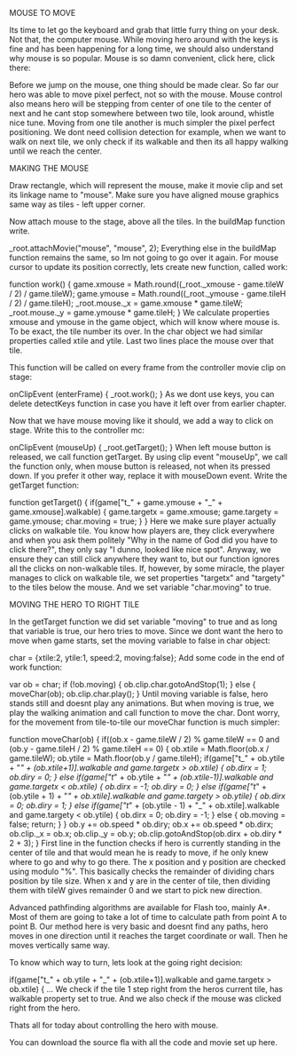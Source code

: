 MOUSE TO MOVE

Its time to let go the keyboard and grab that little furry thing on your desk. Not that, the computer mouse. While moving hero around with the keys is fine and has been happening for a long time, we should also understand why mouse is so popular. Mouse is so damn convenient, click here, click there:



Before we jump on the mouse, one thing should be made clear. So far our hero was able to move pixel perfect, not so with the mouse. Mouse control also means hero will be stepping from center of one tile to the center of next and he cant stop somewhere between two tile, look around, whistle nice tune. Moving from one tile another is much simpler the pixel perfect positioning. We dont need collision detection for example, when we want to walk on next tile, we only check if its walkable and then its all happy walking until we reach the center.


MAKING THE MOUSE

Draw rectangle, which will represent the mouse, make it movie clip and set its linkage name to "mouse". Make sure you have aligned mouse graphics same way as tiles - left upper corner.



Now attach mouse to the stage, above all the tiles. In the buildMap function write.

_root.attachMovie("mouse", "mouse", 2);
Everything else in the buildMap function remains the same, so Im not going to go over it again. For mouse cursor to update its position correctly, lets create new function, called work:

function work()
{
	game.xmouse = Math.round((_root._xmouse - game.tileW / 2) / game.tileW);
	game.ymouse = Math.round((_root._ymouse - game.tileH / 2) / game.tileH);
	_root.mouse._x = game.xmouse * game.tileW;
	_root.mouse._y = game.ymouse * game.tileH;
}
We calculate properties xmouse and ymouse in the game object, which will know where mouse is. To be exact, the tile number its over. In the char object we had similar properties called xtile and ytile. Last two lines place the mouse over that tile.

This function will be called on every frame from the controller movie clip on stage:

onClipEvent (enterFrame)
{
	_root.work();
}
As we dont use keys, you can delete detectKeys function in case you have it left over from earlier chapter.

Now that we have mouse moving like it should, we add a way to click on stage. Write this to the controller mc:

onClipEvent (mouseUp)
{
	_root.getTarget();
}
When left mouse button is released, we call function getTarget. By using clip event "mouseUp", we call the function only, when mouse button is released, not when its pressed down. If you prefer it other way, replace it with mouseDown event. Write the getTarget function:

function getTarget()
{
	if(game["t_" + game.ymouse + "_" + game.xmouse].walkable)
	{
		game.targetx = game.xmouse;
		game.targety = game.ymouse;
		char.moving = true;
	}
}
Here we make sure player actually clicks on walkable tile. You know how players are, they click everywhere and when you ask them politely "Why in the name of God did you have to click there?", they only say "I dunno, looked like nice spot". Anyway, we ensure they can still click anywhere they want to, but our function ignores all the clicks on non-walkable tiles. If, however, by some miracle, the player manages to click on walkable tile, we set properties "targetx" and "targety" to the tiles below the mouse. And we set variable "char.moving" to true.


MOVING THE HERO TO RIGHT TILE

In the getTarget function we did set variable "moving" to true and as long that variable is true, our hero tries to move. Since we dont want the hero to move when game starts, set the moving variable to false in char object:

char = {xtile:2, ytile:1, speed:2, moving:false};
Add some code in the end of work function:

var ob = char;
if (!ob.moving)
{
	ob.clip.char.gotoAndStop(1);
}
else
{
	moveChar(ob);
	ob.clip.char.play();
}
Until moving variable is false, hero stands still and doesnt play any animations. But when moving is true, we play the walking animation and call function to move the char. Dont worry, for the movement from tile-to-tile our moveChar function is much simpler:

function moveChar(ob)
{
   if((ob.x - game.tileW / 2) % game.tileW == 0 and (ob.y - game.tileH / 2)
                                                         % game.tileH == 0)
   {
      ob.xtile = Math.floor(ob.x / game.tileW);
      ob.ytile = Math.floor(ob.y / game.tileH);
      if(game["t_" + ob.ytile + "_" + (ob.xtile+1)].walkable and game.targetx > ob.xtile)
      {
         ob.dirx = 1;
         ob.diry = 0;
      }
      else if(game["t_" + ob.ytile + "_" + (ob.xtile-1)].walkable
	                               and game.targetx < ob.xtile)
      {
         ob.dirx = -1;
         ob.diry = 0;
      }
      else if(game["t_" + (ob.ytile + 1) + "_" + ob.xtile].walkable
	                                 and game.targety > ob.ytile)
      {
         ob.dirx = 0;
         ob.diry = 1;
      }
      else if(game["t_" + (ob.ytile - 1) + "_" + ob.xtile].walkable
	                                 and game.targety < ob.ytile)
      {
         ob.dirx = 0;
         ob.diry = -1;
      }
      else
      {
         ob.moving = false;
         return;
      }
   }
   ob.y += ob.speed * ob.diry;
   ob.x += ob.speed * ob.dirx;
   ob.clip._x = ob.x;
   ob.clip._y = ob.y;
   ob.clip.gotoAndStop(ob.dirx + ob.diry * 2 + 3);
}
First line in the function checks if hero is currently standing in the center of tile and that would mean he is ready to move, if he only knew where to go and why to go there. The x position and y position are checked using modulo "%". This basically checks the remainder of dividing chars position by tile size. When x and y are in the center of tile, then dividing them with tileW gives remainder 0 and we start to pick new direction.

Advanced pathfinding algorithms are available for Flash too, mainly A*. Most of them are going to take a lot of time to calculate path from point A to point B. Our method here is very basic and doesnt find any paths, hero moves in one direction until it reaches the target coordinate or wall. Then he moves vertically same way.

To know which way to turn, lets look at the going right decision:

if(game["t_" + ob.ytile + "_" + (ob.xtile+1)].walkable and game.targetx > ob.xtile)
{
	...
We check if the tile 1 step right from the heros current tile, has walkable property set to true. And we also check if the mouse was clicked right from the hero.

Thats all for today about controlling the hero with mouse.

You can download the source fla with all the code and movie set up here.

